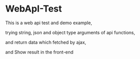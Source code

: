 # WebApI-Test

This is a web api test and demo example,

trying string, json and object type arguments of api functions,

and return data which fetched by ajax,

and Show result in the front-end
